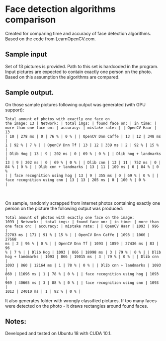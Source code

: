 # Face detection algorithms comparison

Created for comparing time and accuracy of face detection algorithms.<br>
Based on the code from LearnOpenCV.com.

## Sample input

Set of 13 pictures is provided. Path to this set is hardcoded in the program.
Input pictures are expected to contain exactly one person on the photo.
Based on this assumption the algorithms are compared.

## Sample output.

On those sample pictures following output was generated (with GPU support):
<br><code><pre>Total amount of photos with exactly one face on the image: 13
| Network:                   | total imgs:     | found face on:  | in time:        | more than one face on:     | accuracy:       | mistake rate:   |
| OpenCV Haar                |              13 |              10 |          278 ms |                          0 |            76 % |             0 % |
| OpenCV Dnn Caffe           |              13 |              12 |          348 ms |                          1 |            92 % |             7 % |
| OpenCV Dnn Tf              |              13 |              12 |          339 ms |                          2 |            92 % |            15 % |
| Dlib Hog                   |              13 |               9 |          202 ms |                          0 |            69 % |             0 % |
| Dlib hog + landmarks       |              13 |               9 |          202 ms |                          0 |            69 % |             0 % |
| Dlib cnn                   |              13 |              11 |          752 ms |                          0 |            84 % |             0 % |
| Dlib cnn + landmarks       |              13 |              11 |          109 ms |                          0 |            84 % |             0 % |
| face recognition using hog |              13 |               9 |          355 ms |                          0 |            69 % |             0 % |
| face recognition using cnn |              13 |              13 |          205 ms |                          0 |           100 % |             0 % |</pre></code><br>

On sample, randomly scrapped from internet photos containing exactly one person on the picture
the following output was produced:

<code><pre>Total amount of photos with exactly one face on the image: 1093
| Network:                   | total imgs:     | found face on:  | in time:        | more than one face on:     | accuracy:       | mistake rate:   |
| OpenCV Haar                |            1093 |             996 |        22703 ms |                        171 |            91 % |            15 % |
| OpenCV Dnn Caffe           |            1093 |            1060 |        27668 ms |                          2 |            96 % |             0 % |
| OpenCV Dnn Tf              |            1093 |            1059 |        27436 ms |                         83 |            96 % |             7 % |
| Dlib Hog                   |            1093 |             866 |        18998 ms |                          3 |            79 % |             0 % |
| Dlib hog + landmarks       |            1093 |             866 |        19015 ms |                          3 |            79 % |             0 % |
| Dlib cnn                   |            1093 |             860 |        12164 ms |                          1 |            78 % |             0 % |
| Dlib cnn + landmarks       |            1093 |             860 |        11696 ms |                          1 |            78 % |             0 % |
| face recognition using hog |            1093 |             969 |        40665 ms |                          3 |            88 % |             0 % |
| face recognition using cnn |            1093 |            1012 |        24010 ms |                          1 |            92 % |             0 % |</pre></code>
 
It also generates folder with wrongly classified pictures. If too many faces were detected on the photo - it draws rectangles around found faces.

## Notes:

Developed and tested on Ubuntu 18 with CUDA 10.1.
